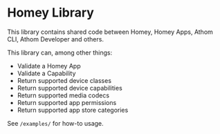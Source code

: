 # Homey Library

This library contains shared code between Homey, Homey Apps, Athom CLI, Athom Developer and others.

This library can, among other things:

* Validate a Homey App
* Validate a Capability
* Return supported device classes
* Return supported device capabilities
* Return supported media codecs
* Return supported app permissions
* Return supported app store categories


See `/examples/` for how-to usage.